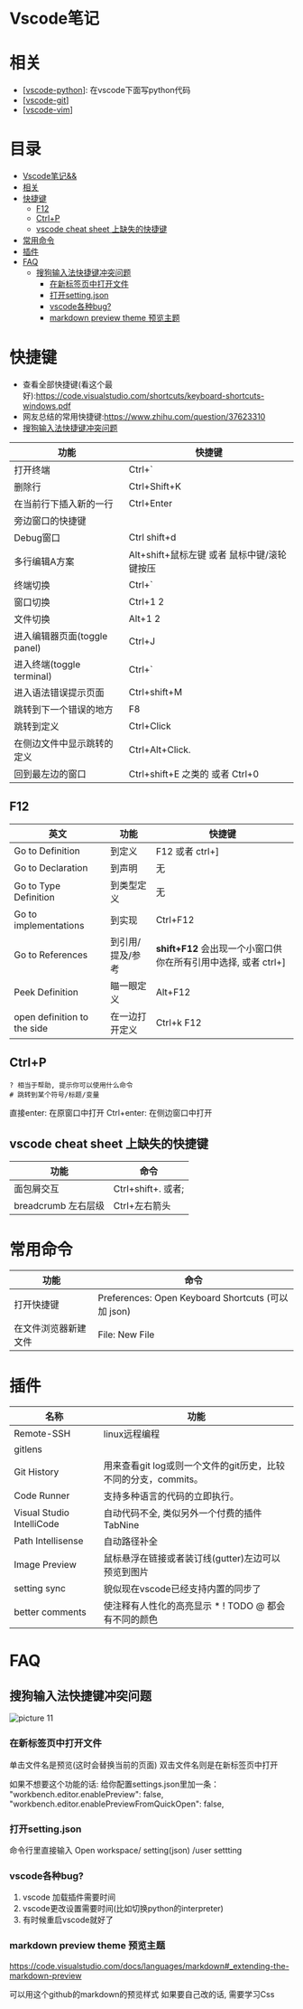 # Vscode笔记

# 相关
* [[vscode-python]]: 在vscode下面写python代码
* [[vscode-git]]
* [[vscode-vim]]

# 目录 <!-- omit in toc -->
- [Vscode笔记&&](#vscode笔记)
- [相关](#相关)
- [快捷键](#快捷键)
    - [F12](#f12)
    - [Ctrl+P](#ctrlp)
    - [vscode cheat sheet 上缺失的快捷键](#vscode-cheat-sheet-上缺失的快捷键)
- [常用命令](#常用命令)
- [插件](#插件)
- [FAQ](#faq)
    - [搜狗输入法快捷键冲突问题](#搜狗输入法快捷键冲突问题)
        - [在新标签页中打开文件](#在新标签页中打开文件)
        - [打开setting.json](#打开settingjson)
        - [vscode各种bug?](#vscode各种bug)
        - [markdown preview theme 预览主题](#markdown-preview-theme-预览主题)

# 快捷键
* 查看全部快捷键(看这个最好):https://code.visualstudio.com/shortcuts/keyboard-shortcuts-windows.pdf
* 网友总结的常用快捷键:https://www.zhihu.com/question/37623310
* [搜狗输入法快捷键冲突问题](#搜狗输入法快捷键冲突问题)

| 功能                         | 快捷键                                      |
| ---------------------------- | ------------------------------------------- |
| 打开终端                     | Ctrl+\`                                     |
| 删除行                       | Ctrl+Shift+K                                |
| 在当前行下插入新的一行       | Ctrl+Enter                                  |
| 旁边窗口的快捷键             |
| Debug窗口                    | Ctrl shift+d                                |
| 多行编辑A方案                | Alt+shift+鼠标左键 或者 鼠标中键/滚轮键按压 |
| 终端切换                     | Ctrl+`                                      |
| 窗口切换                     | Ctrl+1 2                                    |
| 文件切换                     | Alt+1 2                                     |
| 进入编辑器页面(toggle panel) | Ctrl+J                                      |
| 进入终端(toggle terminal)    | Ctrl+`                                      |
| 进入语法错误提示页面         | Ctrl+shift+M                                |
| 跳转到下一个错误的地方       | F8                                          |
| 跳转到定义                   | Ctrl+Click                                  |
| 在侧边文件中显示跳转的定义   | Ctrl+Alt+Click.                             |
| 回到最左边的窗口             | Ctrl+shift+E 之类的 或者 Ctrl+0             |

## F12 

| 英文                        | 功能             | 快捷键                                                          |
| --------------------------- | ---------------- | --------------------------------------------------------------- |
| Go to Definition            | 到定义           | F12 或者 ctrl+]                                                 |
| Go to Declaration           | 到声明           | 无                                                              |
| Go to Type Definition       | 到类型定义       | 无                                                              |
| Go to implementations       | 到实现           | Ctrl+F12                                                        |
| Go to References            | 到引用/提及/参考 | **shift+F12** 会出现一个小窗口供你在所有引用中选择, 或者 ctrl+] |
| Peek Definition             | 瞄一眼定义       | Alt+F12                                                         |
| open definition to the side | 在一边打开定义   | Ctrl+k F12                                                      |



## Ctrl+P
```
? 相当于帮助, 提示你可以使用什么命令
# 跳转到某个符号/标题/变量
```
直接enter: 在原窗口中打开
Ctrl+enter: 在侧边窗口中打开

## vscode cheat sheet 上缺失的快捷键

| 功能                | 命令               |
| ------------------- | ------------------ |
| 面包屑交互          | Ctrl+shift+. 或者; |
| breadcrumb 左右层级 | Ctrl+左右箭头      |

# 常用命令

 | 功能                 | 命令                                               |
 | -------------------- | -------------------------------------------------- |
 | 打开快捷键           | Preferences: Open Keyboard Shortcuts (可以加 json) |
 | 在文件浏览器新建文件 | File: New File                                     |

# 插件

| 名称                      | 功能                                                            |
| ------------------------- | --------------------------------------------------------------- |
| Remote-SSH                | linux远程编程                                                   |
| gitlens                   |
| Git History               | 用来查看git log或则一个文件的git历史，比较不同的分支，commits。 |
| Code Runner               | 支持多种语言的代码的立即执行。                                  |
| Visual Studio IntelliCode | 自动代码不全, 类似另外一个付费的插件TabNine                     |
| Path Intellisense         | 自动路径补全                                                    |
| Image Preview             | 鼠标悬浮在链接或者装订线(gutter)左边可以预览到图片              |
| setting sync              | 貌似现在vscode已经支持内置的同步了                              |
| better comments           | 使注释有人性化的高亮显示 * ! TODO @ 都会有不同的颜色            |


# FAQ
## 搜狗输入法快捷键冲突问题
![picture 11](https://jackiegeek.gitee.io/blog/attachment/2020-08-14_03-21-23.png)  

### 在新标签页中打开文件
单击文件名是预览(这时会替换当前的页面)
双击文件名则是在新标签页中打开

如果不想要这个功能的话:
给你配置settings.json里加一条：
"workbench.editor.enablePreview": false,
"workbench.editor.enablePreviewFromQuickOpen": false,

### 打开setting.json 
命令行里直接输入 Open workspace/ setting(json) /user settting

### vscode各种bug?
1. vscode 加载插件需要时间
2. vscode更改设置需要时间(比如切换python的interpreter)
3. 有时候重启vscode就好了

### markdown preview theme 预览主题

https://code.visualstudio.com/docs/languages/markdown#_extending-the-markdown-preview

可以用这个github的markdown的预览样式  如果要自己改的话, 需要学习Css

[//begin]: # "Autogenerated link references for markdown compatibility"
[vscode-python]: vscode-python "Vscode Python"
[vscode-git]: vscode-git "Vscode Git"
[vscode-vim]: vscode-vim "vscode-vim"
[//end]: # "Autogenerated link references"